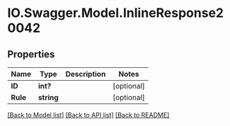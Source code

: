 # IO.Swagger.Model.InlineResponse20042
## Properties

Name | Type | Description | Notes
------------ | ------------- | ------------- | -------------
**ID** | **int?** |  | [optional] 
**Rule** | **string** |  | [optional] 

[[Back to Model list]](../README.md#documentation-for-models) [[Back to API list]](../README.md#documentation-for-api-endpoints) [[Back to README]](../README.md)

